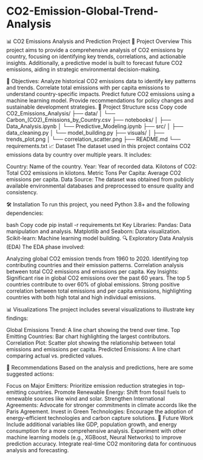 # CO2-Emission-Global-Trend-Analysis

📊 CO2 Emissions Analysis and Prediction Project
🚀 Project Overview
This project aims to provide a comprehensive analysis of CO2 emissions by country, focusing on identifying key trends, correlations, and actionable insights. Additionally, a predictive model is built to forecast future CO2 emissions, aiding in strategic environmental decision-making.

🌱 Objectives:
Analyze historical CO2 emissions data to identify key patterns and trends.
Correlate total emissions with per capita emissions to understand country-specific impacts.
Predict future CO2 emissions using a machine learning model.
Provide recommendations for policy changes and sustainable development strategies.
📂 Project Structure
scss
Copy code
CO2_Emissions_Analysis/
├── data/
│   └── Carbon_(CO2)_Emissions_by_Country.csv
├── notebooks/
│   ├── Data_Analysis.ipynb
│   └── Predictive_Modeling.ipynb
├── src/
│   ├── data_cleaning.py
│   └── model_building.py
├── visuals/
│   ├── trends_plot.png
│   └── correlation_scatter.png
├── README.md
└── requirements.txt
📈 Dataset
The dataset used in this project contains CO2 emissions data by country over multiple years. It includes:

Country: Name of the country.
Year: Year of recorded data.
Kilotons of CO2: Total CO2 emissions in kilotons.
Metric Tons Per Capita: Average CO2 emissions per capita.
Data Source:
The dataset was obtained from publicly available environmental databases and preprocessed to ensure quality and consistency.

🛠️ Installation
To run this project, you need Python 3.8+ and the following dependencies:

bash
Copy code
pip install -r requirements.txt
Key Libraries:
Pandas: Data manipulation and analysis.
Matplotlib and Seaborn: Data visualization.
Scikit-learn: Machine learning model building.
🔍 Exploratory Data Analysis (EDA)
The EDA phase involved:

Analyzing global CO2 emission trends from 1960 to 2020.
Identifying top contributing countries and their emission patterns.
Correlation analysis between total CO2 emissions and emissions per capita.
Key Insights:
Significant rise in global CO2 emissions over the past 60 years.
The top 5 countries contribute to over 60% of global emissions.
Strong positive correlation between total emissions and per capita emissions, highlighting countries with both high total and high individual emissions.

📊 Visualizations
The project includes several visualizations to illustrate key findings:

Global Emissions Trend: A line chart showing the trend over time.
Top Emitting Countries: Bar chart highlighting the largest contributors.
Correlation Plot: Scatter plot showing the relationship between total emissions and emissions per capita.
Predicted Emissions: A line chart comparing actual vs. predicted values.

📝 Recommendations
Based on the analysis and predictions, here are some suggested actions:

Focus on Major Emitters: Prioritize emission reduction strategies in top-emitting countries.
Promote Renewable Energy: Shift from fossil fuels to renewable sources like wind and solar.
Strengthen International Agreements: Advocate for stronger commitments in climate accords like the Paris Agreement.
Invest in Green Technologies: Encourage the adoption of energy-efficient technologies and carbon capture solutions.
📅 Future Work
Include additional variables like GDP, population growth, and energy consumption for a more comprehensive analysis.
Experiment with other machine learning models (e.g., XGBoost, Neural Networks) to improve prediction accuracy.
Integrate real-time CO2 monitoring data for continuous analysis and forecasting.
